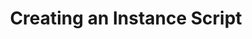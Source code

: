 ---
layout: default
title: Creating an Instance Script
nav_order: 1
parent: Instance Scripts
grand_parent: Scripting
---